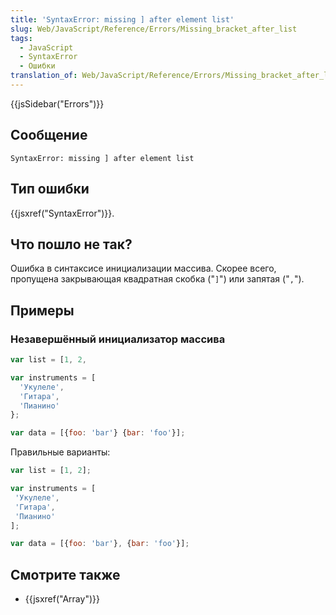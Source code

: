 ```yaml
---
title: 'SyntaxError: missing ] after element list'
slug: Web/JavaScript/Reference/Errors/Missing_bracket_after_list
tags:
  - JavaScript
  - SyntaxError
  - Ошибки
translation_of: Web/JavaScript/Reference/Errors/Missing_bracket_after_list
---
```

{{jsSidebar("Errors")}}

## Сообщение

```
SyntaxError: missing ] after element list
```

## Тип ошибки

{{jsxref("SyntaxError")}}.

## Что пошло не так?

Ошибка в синтаксисе инициализации массива. Скорее всего, пропущена закрывающая квадратная скобка ("`]`") или запятая ("`,`").

## Примеры

### Незавершённый инициализатор массива

```js example-bad
var list = [1, 2,

var instruments = [
  'Укулеле',
  'Гитара',
  'Пианино'
};

var data = [{foo: 'bar'} {bar: 'foo'}];
```

Правильные варианты:

```js example-good
var list = [1, 2];

var instruments = [
 'Укулеле',
 'Гитара',
 'Пианино'
];

var data = [{foo: 'bar'}, {bar: 'foo'}];
```

## Смотрите также

- {{jsxref("Array")}}
